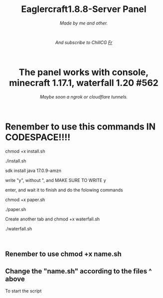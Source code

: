 <h1 align="center">Eaglercraft1.8.8-Server Panel</h1>
<p align="center"><i>Made by me and other.</i></p>
<br>
<p align="center"><i>And subscribe to ChillCG <a href="https://www.youtube.com/@ChillCodegame221?sub_confirmation=1">Fr</a></i></p>
<br>
<h1 align="center">The panel works with console, minecraft 1.17.1, waterfall 1.20 #562</h1>
<p align="center"><i>Maybe soon a ngrok or cloudflare tunnels.</i></p>
<br>
<h1> Renember to use this commands IN CODESPACE!!!! </h1>
<p>chmod +x install.sh</p>
<p>./install.sh</p>
<p>sdk install java 17.0.9-amzn</p>
<p>write "y", without ", and MAKE SURE TO WRITE y</p>
<p>enter, and wait it to finish and do the folowing commands</p>
<p>chmod +x paper.sh</p>
<p>./paper.sh</p>
<p>Create another tab and chmod +x waterfall.sh</p>
<p>./waterfall.sh</p>
<br>
<h2> Renember to use chmod +x name.sh </h2>
<h2> Change the "name.sh" according to the files ^ above </h2>
<p>To start the script</p>
